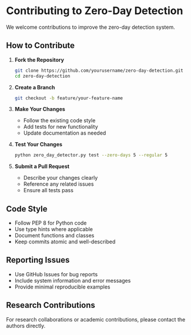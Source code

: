 # Contributing to Zero-Day Detection

We welcome contributions to improve the zero-day detection system.

## How to Contribute

1. **Fork the Repository**
   ```bash
   git clone https://github.com/yourusername/zero-day-detection.git
   cd zero-day-detection
   ```

2. **Create a Branch**
   ```bash
   git checkout -b feature/your-feature-name
   ```

3. **Make Your Changes**
   - Follow the existing code style
   - Add tests for new functionality
   - Update documentation as needed

4. **Test Your Changes**
   ```bash
   python zero_day_detector.py test --zero-days 5 --regular 5
   ```

5. **Submit a Pull Request**
   - Describe your changes clearly
   - Reference any related issues
   - Ensure all tests pass

## Code Style

- Follow PEP 8 for Python code
- Use type hints where applicable
- Document functions and classes
- Keep commits atomic and well-described

## Reporting Issues

- Use GitHub Issues for bug reports
- Include system information and error messages
- Provide minimal reproducible examples

## Research Contributions

For research collaborations or academic contributions, please contact the authors directly.